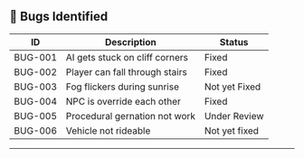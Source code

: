 ## 🐞 Bugs Identified

| ID   | Description                           | Status      |
|------|---------------------------------------|-------------|
| BUG-001 | AI gets stuck on cliff corners     | Fixed       |
| BUG-002 | Player can fall through stairs     | Fixed       |
| BUG-003 | Fog flickers during sunrise        | Not yet Fixed |
| BUG-004 | NPC is override each other       | Fixed |
| BUG-005 |Procedural gernation not work       | Under Review |
| BUG-006 | Vehicle not rideable | Not yet fixed |

---
